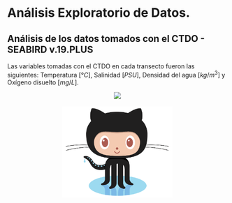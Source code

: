 # Análisis Exploratorio de Datos.

## Análisis de los datos tomados con el CTDO - SEABIRD v.19.PLUS

Las variables tomadas con el CTDO en cada transecto fueron las siguientes: Temperatura [$°C$], Salinidad [$PSU$], Densidad del agua [$kg/m^3$] y Oxígeno disuelto [$mg/L$].

<p align="center" width="100%">
    <img width="50%" src="/Imagenes/01_Datos_Totales_CCCP.png">
</p>

<p align="center" width="100%">
    <img width="50%" src="github_PNG90.png">
</p>
